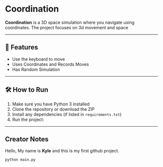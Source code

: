 # Coordination

**Coordination** is a 3D space simulation where you navigate using coordinates. The project focuses on 3d movement and space

---

## 🌌 Features

- Use the keyboard to move
- Uses Coordinates and Records Moves
- Has Random Simulation

---

## 🛠 How to Run

1. Make sure you have Python 3 installed
2. Clone the repository or download the ZIP
3. Install any dependencies (if listed in `requirements.txt`)
4. Run the project:

---

## Creator Notes

Hello, My name is **Kyle** and this is my first github project.

```bash
python main.py
